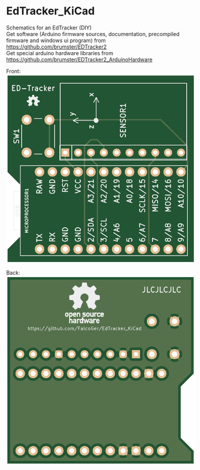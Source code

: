 # EdTracker_KiCad
Schematics for an EdTracker (DIY)  
Get software (Arduino firmware sources, documentation, precompiled firmware and windows ui program) from https://github.com/brumster/EDTracker2  
Get special arduino hardware libraries from https://github.com/brumster/EDTracker2_ArduinoHardware

Front:  
![front view](https://github.com/FalcoGer/EdTracker_KiCad/blob/master/front.png?raw=true)

Back:  
![rear view](https://github.com/FalcoGer/EdTracker_KiCad/blob/master/back.png?raw=true)
